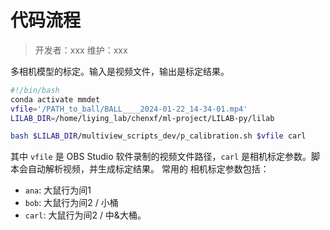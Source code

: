 # 代码流程
> 开发者：xxx
> 维护：xxx

多相机模型的标定。输入是视频文件，输出是标定结果。

```bash
#!/bin/bash
conda activate mmdet
vfile='/PATH_to_ball/BALL____2024-01-22_14-34-01.mp4'
LILAB_DIR=/home/liying_lab/chenxf/ml-project/LILAB-py/lilab

bash $LILAB_DIR/multiview_scripts_dev/p_calibration.sh $vfile carl
```
其中 `vfile` 是 OBS Studio 软件录制的视频文件路径，`carl` 是相机标定参数。脚本会自动解析视频，并生成标定结果。
常用的 相机标定参数包括：

* `ana`: 大鼠行为间1
* `bob`: 大鼠行为间2 / 小桶
* `carl`: 大鼠行为间2 / 中&大桶。